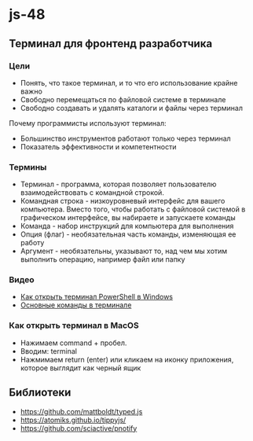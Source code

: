 # js-48

## Терминал для фронтенд разработчика

### Цели

- Понять, что такое терминал, и то что его использование крайне важно
- Свободно перемещаться по файловой системе в терминале
- Свободно создавать и удалять каталоги и файлы через терминал

Почему программисты используют терминал:

- Большинство инструментов работают только через терминал
- Показатель эффективности и компетентности

### Термины

- Терминал - программа, которая позволяет пользователю взаимодействовать с
  командной строкой.
- Командная строка - низкоуровневый интерфейс для вашего компьютера. Вместо
  того, чтобы работать с файловой системой в графическом интерфейсе, вы
  набираете и запускаете команды
- Команда - набор инструкций для компьютера для выполнения
- Опция (флаг) - необязательная часть команды, изменяющая ее работу
- Аргумент - необязательны, указывают то, над чем мы хотим выполнить операцию,
  например файл или папку

### Видео

- [Как открыть терминал PowerShell в Windows](https://drive.google.com/file/d/1xpK4TRqYb-mf5OzEyNqtTs-XrnQqlRII/view?usp=sharing)
- [Основные команды в терминале](https://drive.google.com/file/d/1ZFUWo23ZKnrNXKPSsn8IqjzQck11VPZ6/view?usp=sharing)

### Как открыть терминал в MacOS

- Нажимаем command + пробел.
- Вводим: terminal
- Нажмимаем return (enter) или кликаем на иконку приложения, которое выглядит
  как черный ящик

## Библиотеки

- https://github.com/mattboldt/typed.js
- https://atomiks.github.io/tippyjs/
- https://github.com/sciactive/pnotify